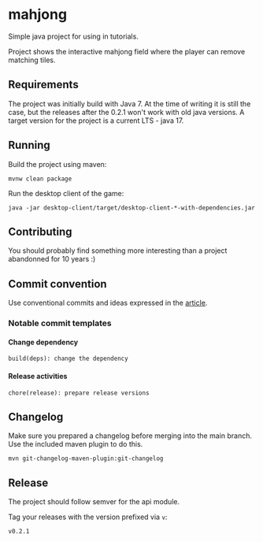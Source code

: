 mahjong
=======

Simple java project for using in tutorials.

Project shows the interactive mahjong field where the player can remove matching tiles.

## Requirements

The project was initially build with Java 7. 
At the time of writing it is still the case, but the releases after the 0.2.1 won't work with old java versions. A target version for the project is a current LTS - java 17.

## Running

Build the project using maven:

```shell
mvnw clean package
```

Run the desktop client of the game:

```shell
java -jar desktop-client/target/desktop-client-*-with-dependencies.jar
```

## Contributing

You should probably find something more interesting than a project abandonned for 10 years :)

## Commit convention

Use conventional commits and ideas expressed in the [article](https://medium.com/neudesic-innovation/conventional-commits-a-better-way-78d6785c2e08).

### Notable commit templates

#### Change dependency

```
build(deps): change the dependency
```

#### Release activities

```
chore(release): prepare release versions
```

## Changelog

Make sure you prepared a changelog before merging into the main branch.
Use the included maven plugin to do this.

```shell
mvn git-changelog-maven-plugin:git-changelog
```
 
## Release

The project should follow semver for the api module.

Tag your releases with the version prefixed via `v`:

```
v0.2.1
```
